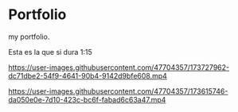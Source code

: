 # Portfolio
my portfolio.


Esta es la que si dura 1:15

https://user-images.githubusercontent.com/47704357/173727962-dc71dbe2-54f9-4641-90b4-9142d9bfe608.mp4



https://user-images.githubusercontent.com/47704357/173615746-da050e0e-7d10-423c-bc6f-fabad6c63a47.mp4


